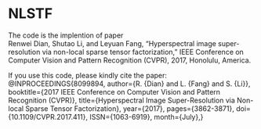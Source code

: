 # NLSTF
The code is the implention of paper <br>
Renwei Dian, Shutao Li, and Leyuan Fang, “Hyperspectral image super-resolution via non-local sparse tensor factorization,”  IEEE Conference on Computer Vision and  Pattern Recognition (CVPR), 2017, Honolulu, America.

If you use this code, please kindly cite the paper: <br>
@INPROCEEDINGS{8099894, 
author={R. {Dian} and L. {Fang} and S. {Li}}, 
booktitle={2017 IEEE Conference on Computer Vision and Pattern Recognition (CVPR)}, 
title={Hyperspectral Image Super-Resolution via Non-local Sparse Tensor Factorization}, 
year={2017}, 
pages={3862-3871}, 
doi={10.1109/CVPR.2017.411}, 
ISSN={1063-6919}, 
month={July},}

